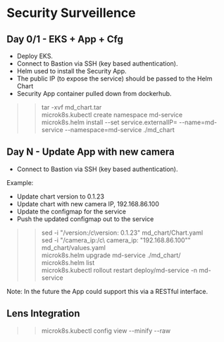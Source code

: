# Security Surveillence

## Day 0/1 - EKS + App + Cfg

- Deploy EKS.<br>
- Connect to Bastion via SSH (key based authentication).<br>
- Helm used to install the Security App.<br>
- The public IP (to expose the service) should be passed to the Helm Chart <br>
- Security App container pulled down from dockerhub.<br>

>>tar -xvf md_chart.tar<br>
>>microk8s.kubectl create namespace md-service<br>
>>microk8s.helm install --set service.externalIP=<external ip> --name=md-service --namespace=md-service ./md_chart<br>

## Day N - Update App with new camera
- Connect to Bastion via SSH (key based authentication).<br>

Example:<br>
- Update chart version to 0.1.23<br>
- Update chart with new camera IP, 192.168.86.100<br>
- Update the configmap for the service<br>
- Push the updated configmap out to the service<br>
>>sed -i "/version:/c\version: 0.1.23" md_chart/Chart.yaml<br>
>>sed -i "/camera_ip:/c\  camera_ip: \"192.168.86.100\"" md_chart/values.yaml<br>
>>microk8s.helm upgrade md-service ./md_chart/<br>
>>microk8s.helm list<br>
>>microk8s.kubectl rollout restart deploy/md-service -n md-service<br>

Note: In the future the App could support this via a RESTful interface.

## Lens Integration
>>microk8s.kubectl config view --minify --raw<br>
